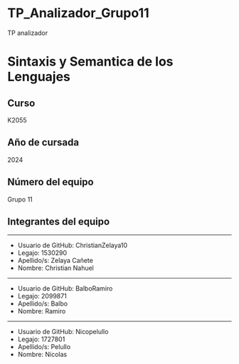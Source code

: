 # TP_Analizador_Grupo11
TP analizador

# Sintaxis y Semantica de los Lenguajes

## Curso
K2055

## Año de cursada
2024

## Número del equipo
Grupo 11

## Integrantes del equipo

--------------------------------------------------
* Usuario de GitHub: ChristianZelaya10
* Legajo: 1530290
* Apellido/s: Zelaya Cañete
* Nombre: Christian Nahuel

--------------------------------------------------
* Usuario de GitHub: BalboRamiro
* Legajo: 2099871
* Apellido/s: Balbo
* Nombre: Ramiro

 --------------------------------------------------
* Usuario de GitHub: Nicopelullo
* Legajo: 1727801
* Apellido/s: Pelullo
* Nombre: Nicolas
